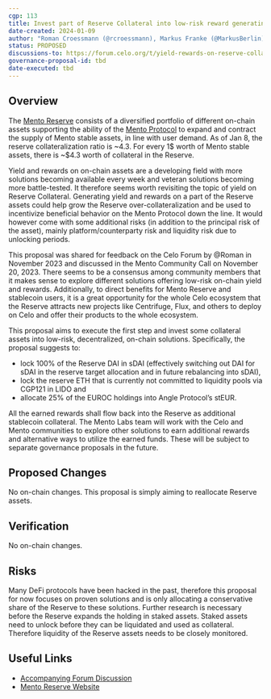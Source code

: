 ```yaml
---
cgp: 113
title: Invest part of Reserve Collateral into low-risk reward generating protocols
date-created: 2024-01-09
author: "Roman Croessmann (@rcroessmann), Markus Franke (@MarkusBerlin), Oleksiy Novykov"
status: PROPOSED
discussions-to: https://forum.celo.org/t/yield-rewards-on-reserve-collateral/6881
governance-proposal-id: tbd
date-executed: tbd
---
```


## Overview

The [Mento Reserve](https://reserve.mento.org/) consists of a diversified portfolio of different
on-chain assets supporting the ability of the [Mento Protocol](https://www.mento.org/) to expand
and contract the supply of Mento stable assets, in line with user demand. As of Jan 8, the reserve
collateralization ratio is ~4.3. For every 1$ worth of Mento stable assets, there is ~$4.3 worth
of collateral in the Reserve.

Yield and rewards on on-chain assets are a developing field with more solutions becoming available
every week and veteran solutions becoming more battle-tested. It therefore seems worth revisiting
the topic of yield on Reserve Collateral. Generating yield and rewards on a part of the Reserve
assets could help grow the Reserve over-collateralization and be used to incentivize beneficial
behavior on the Mento Protocol down the line. It would however come with some additional risks
(in addition to the principal risk of the asset), mainly platform/counterparty risk and liquidity
risk due to unlocking periods.

This proposal was shared for feedback on the Celo Forum by @Roman in November 2023 and discussed
in the Mento Community Call on November 20, 2023. There seems to be a consensus among community
members that it makes sense to explore different solutions offering low-risk on-chain yield and
rewards. Additionally, to direct benefits for Mento Reserve and stablecoin users, it is a great
opportunity for the whole Celo ecosystem that the Reserve attracts new projects like Centrifuge,
Flux, and others to deploy on Celo and offer their products to the whole ecosystem.

This proposal aims to execute the first step and invest some collateral assets into low-risk,
decentralized, on-chain solutions. Specifically, the proposal suggests to:

- lock 100% of the Reserve DAI in sDAI (effectively switching out DAI for sDAI in the reserve target allocation and in future rebalancing into sDAI),
- lock the reserve ETH that is currently not committed to liquidity pools via CGP121 in LIDO and
- allocate 25% of the EUROC holdings into Angle Protocol’s stEUR.

All the earned rewards shall flow back into the Reserve as additional stablecoin collateral.
The Mento Labs team will work with the Celo and Mento communities to explore other solutions
to earn additional rewards and alternative ways to utilize the earned funds. These will be
subject to separate governance proposals in the future.

## Proposed Changes

No on-chain changes. This proposal is simply aiming to reallocate Reserve assets.

## Verification

No on-chain changes.

## Risks

Many DeFi protocols have been hacked in the past, therefore this proposal for now focuses on
proven solutions and is only allocating a conservative share of the Reserve to these solutions.
Further research is necessary before the Reserve expands the holding in staked assets.
Staked assets need to unlock before they can be liquidated and used as collateral.
Therefore liquidity of the Reserve assets needs to be closely monitored.

## Useful Links

- [Accompanying Forum Discussion](https://forum.celo.org/t/yield-rewards-on-reserve-collateral/6881)
- [Mento Reserve Website](https://reserve.mento.org/)
